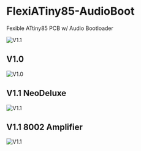 # FlexiATiny85-AudioBoot
Fexible ATtiny85 PCB w/ Audio Bootloader

![V1.1](https://github.com/idiot-io/FlexiATiny85-AudioBoot/blob/master/IMG/EtchedPcb.jpg)

## V1.0
![V1.0](https://github.com/idiot-io/FlexiATiny85-AudioBoot/blob/master/IMG/FlexiTiny(SMD).png)

## V1.1 NeoDeluxe
![V1.1](https://github.com/idiot-io/FlexiATiny85-AudioBoot/blob/master/IMG/NeoDeluxe.png)

## V1.1 8002 Amplifier
![V1.1](https://github.com/idiot-io/FlexiATiny85-AudioBoot/blob/master/IMG/8002Amph.png)
